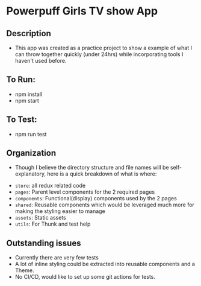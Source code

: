 # Powerpuff Girls TV show App

## Description
* This app was created as a practice project to show a example of what I can throw together quickly (under 24hrs) while incorporating tools I haven't used before.

## To Run:
* npm install
* npm start

## To Test:
* npm run test

## Organization
* Though I believe the directory structure and file names will be self-explanatory, here is a quick breakdown of what is where:
 - `store`: all redux related code
 - `pages`: Parent level components for the 2 required pages
 - `components`: Functional(display) components used by the 2 pages 
 - `shared`: Reusable components which would be leveraged much more for making the styling easier to manage
 - `assets`: Static assets
 - `utils`: For Thunk and test help

## Outstanding issues
* Currently there are very few tests
* A lot of inline styling could be extracted into reusable components and a Theme.
* No CI/CD, would like to set up some git actions for tests.
